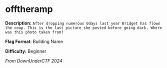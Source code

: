 # offtheramp
**Description:** `After dropping numerous 0days last year Bridget has flown the coop. This is the last picture she posted before going dark. Where was this photo taken from?`

**Flag Format**: Building Name

**Difficulty:** Beginner

*From DownUnderCTF 2024*